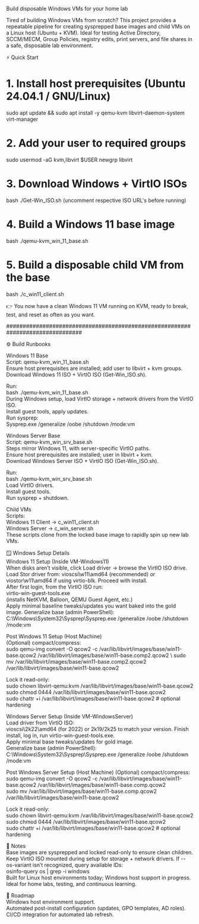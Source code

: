 Build disposable Windows VMs for your home lab

Tired of building Windows VMs from scratch?
This project provides a repeatable pipeline for creating sysprepped base images and child VMs on a Linux host (Ubuntu + KVM). Ideal for testing Active Directory, SCCM/MECM, Group Policies, registry edits, print servers, and file shares in a safe, disposable lab environment.

⚡ Quick Start
# 1. Install host prerequisites (Ubuntu 24.04.1 / GNU/Linux)
sudo apt update && sudo apt install -y qemu-kvm libvirt-daemon-system virt-manager

# 2. Add your user to required groups
sudo usermod -aG kvm,libvirt $USER
newgrp libvirt

# 3. Download Windows + VirtIO ISOs
bash ./Get-Win_ISO.sh (uncomment respective ISO URL's before running)

# 4. Build a Windows 11 base image
bash ./qemu-kvm_win_11_base.sh

# 5. Build a disposable child VM from the base
bash ./c_win11_client.sh

👉 You now have a clean Windows 11 VM running on KVM, ready to break, test, and reset as often as you want.

###############################################################################

⚙️ Build Runbooks

Windows 11 Base \
Script: qemu-kvm_win_11_base.sh \
Ensure host prerequisites are installed; add user to libvirt + kvm groups. \
Download Windows 11 ISO + VirtIO ISO (Get-Win_ISO.sh). 

Run: \
bash ./qemu-kvm_win_11_base.sh \
During Windows setup, load VirtIO storage + network drivers from the VirtIO ISO. \
Install guest tools, apply updates. \
Run sysprep: \
Sysprep.exe /generalize /oobe /shutdown /mode:vm 

Windows Server Base \
Script: qemu-kvm_win_srv_base.sh \
Steps mirror Windows 11, with server-specific VirtIO paths. \
Ensure host prerequisites are installed; user in libvirt + kvm. \
Download Windows Server ISO + VirtIO ISO (Get-Win_ISO.sh). 

Run: \
bash ./qemu-kvm_win_srv_base.sh \
Load VirtIO drivers. \
Install guest tools. \
Run sysprep + shutdown. 

Child VMs \
Scripts: \
Windows 11 Client → c_win11_client.sh \
Windows Server → c_win_server.sh \
These scripts clone from the locked base image to rapidly spin up new lab VMs. 

🪟 Windows Setup Details \
Windows 11 Setup (Inside VM-Windows11) \
When disks aren’t visible, click Load driver → browse the VirtIO ISO drive.
Load Stor driver from:
vioscsi\w11\amd64 (recommended)
or viostor\w11\amd64 if using virtio-blk.
Proceed with install. \
After first login, from the VirtIO ISO run: \
virtio-win-guest-tools.exe \
(installs NetKVM, Balloon, QEMU Guest Agent, etc.) \
Apply minimal baseline tweaks/updates you want baked into the gold image.
Generalize base (admin PowerShell): \
C:\Windows\System32\Sysprep\Sysprep.exe /generalize /oobe /shutdown /mode:vm

Post Windows 11 Setup (Host Machine) \
(Optional) compact/compress: \
sudo qemu-img convert -O qcow2 -c /var/lib/libvirt/images/base/win11-base.qcow2 /var/lib/libvirt/images/base/win11-base.comp2.qcow2 \ 
sudo mv /var/lib/libvirt/images/base/win11-base.comp2.qcow2 /var/lib/libvirt/images/base/win11-base.qcow2 

Lock it read-only: \
sudo chown libvirt-qemu:kvm /var/lib/libvirt/images/base/win11-base.qcow2 \
sudo chmod 0444 /var/lib/libvirt/images/base/win11-base.qcow2 \
sudo chattr +i /var/lib/libvirt/images/base/win11-base.qcow2   # optional hardening 

Windows Server Setup (Inside VM-WindowsServer) \
Load driver from VirtIO ISO: \
vioscsi\2k22\amd64 (for 2022)
or 2k19/2k25 to match your version.
Finish install, log in, run virtio-win-guest-tools.exe. \
Apply minimal base tweaks/updates for gold image. \
Generalize base (admin PowerShell): \
C:\Windows\System32\Sysprep\Sysprep.exe /generalize /oobe /shutdown /mode:vm 

Post Windows Server Setup (Host Machine)
(Optional) compact/compress:
sudo qemu-img convert -O qcow2 -c /var/lib/libvirt/images/base/win11-base.qcow2 /var/lib/libvirt/images/base/win11-base.comp.qcow2 \
sudo mv /var/lib/libvirt/images/base/win11-base.comp.qcow2 /var/lib/libvirt/images/base/win11-base.qcow2

Lock it read-only: \
sudo chown libvirt-qemu:kvm /var/lib/libvirt/images/base/win11-base.qcow2 \
sudo chmod 0444 /var/lib/libvirt/images/base/win11-base.qcow2 \
sudo chattr +i /var/lib/libvirt/images/base/win11-base.qcow2   # optional hardening 

📌 Notes \
Base images are sysprepped and locked read-only to ensure clean children.
Keep VirtIO ISO mounted during setup for storage + network drivers.
If --os-variant isn’t recognized, query available IDs: \
osinfo-query os | grep -i windows \
Built for Linux host environments today; Windows host support in progress. \
Ideal for home labs, testing, and continuous learning.

🚀 Roadmap \
Windows host environment support. \
Automated post-install configuration (updates, GPO templates, AD roles). \
CI/CD integration for automated lab refresh. 
